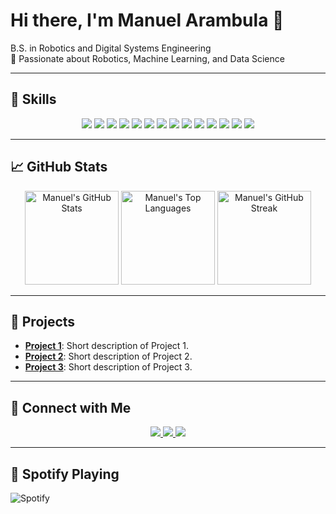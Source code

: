 # Hi there, I'm Manuel Arambula 👋

B.S. in Robotics and Digital Systems Engineering  
🌟 Passionate about Robotics, Machine Learning, and Data Science

---

## 🔧 Skills

<p align="center">
  <img src="https://img.shields.io/badge/-Python-3776AB?style=flat-square&logo=python&logoColor=white" />
  <img src="https://img.shields.io/badge/-C++-00599C?style=flat-square&logo=c%2B%2B&logoColor=white" />
  <img src="https://img.shields.io/badge/-TensorFlow-FF6F00?style=flat-square&logo=tensorflow&logoColor=white" />
  <img src="https://img.shields.io/badge/-Linux-FCC624?style=flat-square&logo=linux&logoColor=black" />
  <img src="https://img.shields.io/badge/-Matlab-0076A8?style=flat-square&logo=mathworks&logoColor=white" />
  <img src="https://img.shields.io/badge/-R-276DC3?style=flat-square&logo=r&logoColor=white" />
  <img src="https://img.shields.io/badge/-Bash-4EAA25?style=flat-square&logo=gnu-bash&logoColor=white" />
  <img src="https://img.shields.io/badge/-SQL-4479A1?style=flat-square&logo=mysql&logoColor=white" />
  <img src="https://img.shields.io/badge/-Git-F05032?style=flat-square&logo=git&logoColor=white" />
  <img src="https://img.shields.io/badge/-GitHub-181717?style=flat-square&logo=github&logoColor=white" />
  <img src="https://img.shields.io/badge/-VS%20Code-007ACC?style=flat-square&logo=visual-studio-code&logoColor=white" />
  <img src="https://img.shields.io/badge/-SolidWorks-FF0000?style=flat-square&logo=solidworks&logoColor=white" />
  <img src="https://img.shields.io/badge/-Figma-F24E1E?style=flat-square&logo=figma&logoColor=white" />
  <img src="https://img.shields.io/badge/-LaTeX-008080?style=flat-square&logo=latex&logoColor=white" />
</p>

---

## 📈 GitHub Stats

<p align="center">
  <img height="150" src="https://github-readme-stats.vercel.app/api?username=Marambulag&show_icons=true&theme=radical&count_private=true&hide=contribs" alt="Manuel's GitHub Stats" />
  <img height="150" src="https://github-readme-stats.vercel.app/api/top-langs/?username=Marambulag&layout=compact&theme=radical" alt="Manuel's Top Languages" />
  <img height="150" src="https://github-readme-streak-stats.herokuapp.com?user=Marambulag&theme=radical" alt="Manuel's GitHub Streak" />
</p>

---

## 🚀 Projects

- **[Project 1](https://github.com/Marambulag/project1)**: Short description of Project 1.
- **[Project 2](https://github.com/Marambulag/project2)**: Short description of Project 2.
- **[Project 3](https://github.com/Marambulag/project3)**: Short description of Project 3.

---

## 🤝 Connect with Me

<p align="center">
  <a href="https://linkedin.com/in/manuel-arambulag-">
    <img src="https://img.shields.io/badge/-LinkedIn-0A66C2?style=flat-square&logo=linkedin&logoColor=white" />
  </a>
  <a href="mailto:A01645677@tec.mx">
    <img src="https://img.shields.io/badge/-Email-D14836?style=flat-square&logo=gmail&logoColor=white" />
  </a>
  <a href="https://github.com/Marambulag">
    <img src="https://img.shields.io/badge/-GitHub-181717?style=flat-square&logo=github&logoColor=white" />
  </a>
</p>

---

## 🎵 Spotify Playing

![Spotify](https://spotify-recently-played-readme.vercel.app/api?user=yourspotifyusername)
